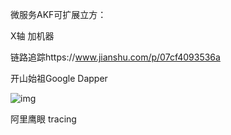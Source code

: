 微服务AKF可扩展立方：

X轴 加机器

链路追踪https://www.jianshu.com/p/07cf4093536a

开山始祖Google Dapper 

![img](https://img-blog.csdn.net/20131027143713968?watermark/2/text/aHR0cDovL2Jsb2cuY3Nkbi5uZXQvemhhbmxpanVu/font/5a6L5L2T/fontsize/400/fill/I0JBQkFCMA==/dissolve/70/gravity/Center)

阿里鹰眼 tracing

